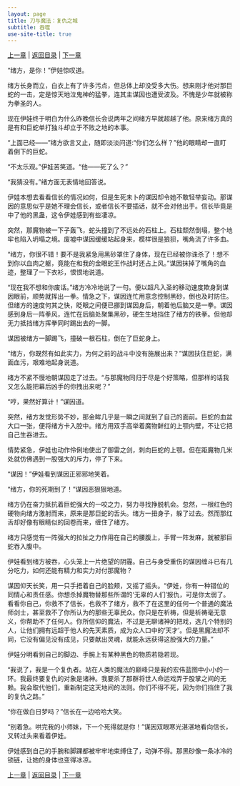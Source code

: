 ```yaml
---
layout: page
title: 刀与魔法：复仇之城
subtitle: 吞噬
use-site-title: true
---
```


[上一章](/Novels/AvengerCity/sand) | [返回目录](/Novels/AvengerCity/index) | [下一章](/Novels/AvengerCity/final) 

“绪方，是你！”伊娃惊叹道。

绪方长身而立，白衣上有了许多污点，但总体上却没受多大伤。想来刚才他对那巨蛇的一击，定是惊天地泣鬼神的猛拳，连其主谋因也遭受波及。不愧是少年就被称为拳圣的人。

现在伊娃终于明白为什么昨晚信长会说两年之间绪方早就超越了他。原来绪方真的是有和巨蛇单打独斗却立于不败之地的本事。

“上面已经——”绪方欲言又止，随即淡淡问道:“你们怎么样？”他的眼睛却一直盯着倒下的巨蛇。

“不太乐观。”伊娃苦笑道。“他——死了么？”

“我猜没有。”绪方面无表情地回答说。

伊娃本想去看看信长的情况如何，但是生死未卜的谋因却令她不敢轻举妄动。那谋因的意思似乎是她不理会信长，或者信长不要插话，就不会对他出手。信长毕竟是中了他的黑蛊，这令伊娃感到有些凄凉。

突然，那魔物被一下子轰飞，蛇头撞到了不远处的石柱上。石柱颓然倒塌，整个地牢也陷入坍塌之境。废墟中谋因缓缓站起身来，模样很是狼狈，嘴角流了许多血。

“绪方，你很不错！要不是我紧急用黑砂罩住了身体，现在已经被你诛杀了！想不到你以血肉之躯，竟能在和我的金眼蛇王作战时还占上风。”谋因抹掉了嘴角的血迹，整理了一下衣衫，恨恨地说道。

“现在我不想和你废话。”绪方冷冷地说了一句。便以超凡入圣的移动速度欺身到谋因眼前，顺势就挥出一拳。情急之下，谋因连忙用意念控制黑砂，倒也及时防住。但绪方的速度何其之快，眨眼之间便已挪到谋因身后，朝着他后脑又是一拳。谋因感到身后一阵拳风，连忙在后脑处聚集黑砂，硬生生地挡住了绪方的铁拳。但他却无力抵挡绪方挥拳同时踢出去的一脚。

谋因被绪方一脚踢飞，撞破一根石柱，倒在了巨蛇身上。

“绪方，你既然有如此实力，为何之前的战斗中没有施展出来？”谋因扶住巨蛇，满面血污，艰难地起身说道。

绪方不紧不慢地朝谋因走了过去。“与那魔物同归于尽是个好策略，但那样的话我又怎么能把幕后凶手的你拽出来呢？”

“哼，果然好算计！”谋因道。

突然，绪方发觉形势不妙，那金眸几乎是一瞬之间就到了自己的面前。巨蛇的血盆大口一张，便将绪方卡入腔中。绪方用双手高举着魔物鲜红的上颚内壁，不让它把自己生吞进去。

情势紧急，伊娃也动作伶俐地使出了御雷之剑，刺向巨蛇的上颚。但在距魔物几米处就仿佛遇到一股强大的斥力，停了下来。

“谋因！”伊娃看到谋因正邪邪地笑着。

“绪方，你的死期到了！”谋因恶狠狠地道。

绪方仍在奋力抵抗着巨蛇强大的一咬之力，努力寻找挣脱机会。忽然，一根红色的硬物向绪方激射而来，原来是那巨蛇的舌头。绪方一扭身子，躲了过去。然而那红舌却好像有眼睛似的回卷而来，缠住了绪方。

绪方只感觉有一阵强大的拉扯之力作用在自己的腰腹上，手臂一阵发麻，就被那巨蛇吞入腹中。

伊娃看到绪方被吞，心头笼上一片绝望的阴霾。自己与身受重伤的谋因缠斗已有几分吃力，如何还能有精力和实力对付那魔物？

谋因仰天长笑，用一只手捂着自己的脸颊，又摇了摇头。“伊娃，你有一种错位的同情心和责任感。你想杀掉魔物替那些所谓的‘无辜的人们’报仇，可是你太弱了。看看你自己，你救不了信长，也救不了绪方，救不了在这里的任何一个普通的魔法师剑士，甚至救不了你所认为的那些无辜民众。你只是在祈祷，但是祈祷毫无意义，你帮助不了任何人。你所信仰的魔法，不过是无聊诸神的把戏，选几个特别的人，让他们拥有远超于他人的先天素质，成为众人口中的‘天才’。但是黑魔法却不同，它没有偏见没有成见，只要献出灵魂，就能永远获得这股强大的力量。”

伊娃分明看到自己的脚边、手腕上有某种黑色的物质若隐若现。

“我说了，我是一个复仇者。站在人类的魔法的巅峰只是我的宏伟蓝图中小小的一环。我最终要复仇的对象是诸神。我要杀了那群将世人命运戏弄于股掌之间的无赖。我会取代他们，重新制定这天地间的法则。你们不得不死，因为你们挡住了我的复仇之路。”

“你在做白日梦吗？”信长在一边哈哈大笑。

“别着急。哄完我的小师妹，下一个死得就是你！”谋因双眼寒光湛湛地看向信长，又转过头来看着伊娃。

伊娃感到自己的手腕和脚踝都被牢牢地束缚住了，动弹不得。那黑砂像一条冰冷的锁链，让她的身体也变得冰凉。

[上一章](/Novels/AvengerCity/sand) | [返回目录](/Novels/AvengerCity/index) | [下一章](/Novels/AvengerCity/final) 

<!-- UY BEGIN -->
<div id="uyan_frame"></div>
<script type="text/javascript" src="http://v2.uyan.cc/code/uyan.js"></script>
<!-- UY END -->
